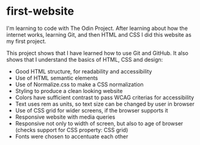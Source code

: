 # first-website

I'm learning to code with The Odin Project. After learning about how the internet works, learning Git, and then HTML and CSS I did this website as my first project.

This project shows that I have learned how to use Git and GitHub. It also shows that I understand the basics of HTML, CSS and design:

- Good HTML structure, for readability and accessibility
- Use of HTML semantic elements
- Use of Normalize.css to make a CSS normalization 
- Styling to produce a clean looking website
- Colors have sufficient contrast to pass WCAG criterias for accessibility
- Text uses rem as units, so text size can be changed by user in browser
- Use of CSS grid for wider screens, if the browser supports it
- Responsive website with media queries
- Responsive not only to width of screen, but also to age of browser (checks support for CSS property: CSS grid)
- Fonts were chosen to accentuate each other